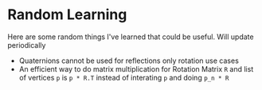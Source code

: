 # Random Learning

Here are some random things I've learned that could be useful. Will update periodically

* Quaternions cannot be used for reflections only rotation use cases
* An efficient way to do matrix multiplication for Rotation Matrix `R` and list of vertices `p` is `p * R.T` instead of interating `p`  and doing `p_n * R`
